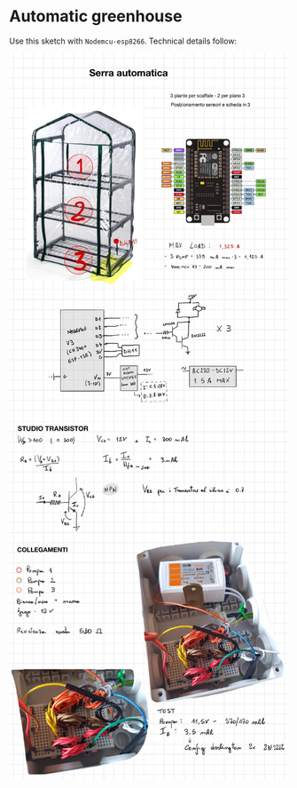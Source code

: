 # Automatic greenhouse
Use this sketch with `Nodemcu-esp8266`. Technical details follow:  

![Image1](0001.jpg)
![Image1](0002.jpg)
